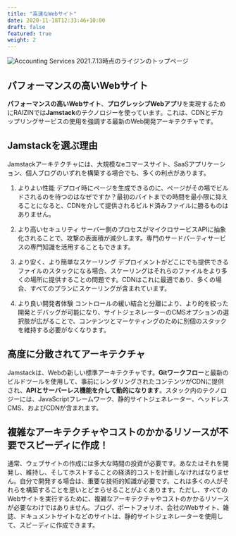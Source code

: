 ```yaml
---
title: "高速なWebサイト"
date: 2020-11-18T12:33:46+10:00
draft: false
featured: true
weight: 2
---
```


![Accounting Services](/images/services/performance.png)
2021.7.13時点のライジンのトップページ  
## パフォーマンスの高いWebサイト
**パフォーマンスの高いWebサイト**、**プログレッシブWebアプリ**を実現するためにRAIZINでは**Jamstack**のテクノロジーを使っています。これは、CDNとデカップリングサービスの使用を強調する最新のWeb開発アーキテクチャです。
## Jamstackを選ぶ理由
Jamstackアーキテクチャには、大規模なeコマースサイト、SaaSアプリケーション、個人ブログのいずれを構築する場合でも、多くの利点があります。

1. よりよい性能
デプロイ時にページを生成できるのに、ページがその場でビルドされるのを待つのはなぜですか？最初のバイトまでの時間を最小限に抑えることになると、CDNを介して提供されるビルド済みファイルに勝るものはありません。

2. より高いセキュリティ
サーバー側のプロセスがマイクロサービスAPIに抽象化されることで、攻撃の表面積が減少します。専門のサードパーティサービスの専門知識を活用することもできます。

3. より安く、より簡単なスケーリング
デプロイメントがどこにでも提供できるファイルのスタックになる場合、スケーリングはそれらのファイルをより多くの場所に提供することの問題です。CDNはこれに最適であり、多くの場合、すべてのプランにスケーリングが含まれています。

4. より良い開発者体験
コントロールの緩い結合と分離により、より的を絞った開発とデバッグが可能になり、サイトジェネレーターのCMSオプションの選択肢が広がることで、コンテンツとマーケティングのために別個のスタックを維持する必要がなくなります。

## 高度に分散されてアーキテクチャ

Jamstackは、Webの新しい標準アーキテクチャです。**Gitワークフロー**と最新のビルドツールを使用して、事前にレンダリングされたコンテンツがCDNに提供され、**APIとサーバーレス機能を介して動的になります**。スタック内のテクノロジーには、JavaScriptフレームワーク、静的サイトジェネレーター、ヘッドレスCMS、およびCDNが含まれます。

## 複雑なアーキテクチャやコストのかかるリソースが不要でスピーディに作成！
通常、ウェブサイトの作成には多大な時間の投資が必要です。あなたはそれを開発し、維持し、そしてホストすることの経済的コストを計画しなければなりません。自分で開発する場合は、重要な技術的知識が必要です。これは多くの人がそれらを構築することを思いとどまらせることがよくあります。ただし、すべてのWebサイトを実行するために、複雑なアーキテクチャやコストのかかるリソースが必要なわけではありません。ブログ、ポートフォリオ、会社のWebサイト、雑誌、ドキュメントサイトなどのサイトは、静的サイトジェネレーターを使用して、スピーディに作成できます。